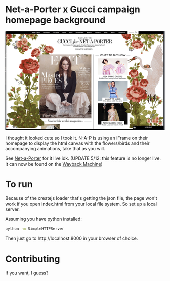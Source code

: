 # Net-a-Porter x Gucci campaign homepage background

![Net-a-Porter x Gucci](gucci-nap.png)

I thought it looked cute so I took it. N-A-P is using an iFrame on their homepage to display the html canvas with the flowers/birds and their accompanying animations, take that as you will.

See [Net-a-Porter](https://www.net-a-porter.com/) for it live idk. (UPDATE 5/12: this feature is no longer live. It can now be found on the [Wayback Machine](https://web.archive.org/web/20160508032219/https://www.net-a-porter.com/))

# To run

Because of the createjs loader that's getting the json file, the page won't work if you open index.html from your local file system. So set up a local server.

Assuming you have python installed:

```bash
python -m SimpleHTTPServer
```

Then just go to http://localhost:8000 in your browser of choice.

# Contributing

If you want, I guess?
